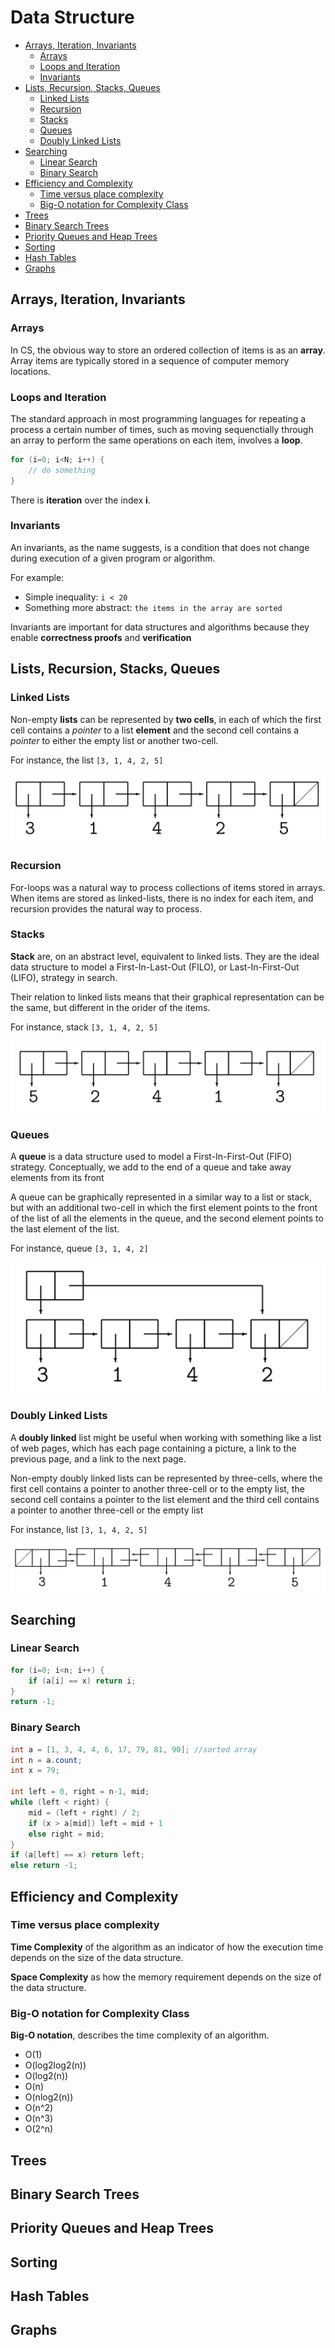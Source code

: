 # Data Structure

- [Arrays, Iteration, Invariants](#arrays-iteration-invariants)
  - [Arrays](#arrays)
  - [Loops and Iteration](#loops-and-iteration)
  - [Invariants](#invariants)
- [Lists, Recursion, Stacks, Queues](#lists-recursion-stacks-queues)
  - [Linked Lists](#linked-lists)
  - [Recursion](#recursion)
  - [Stacks](#stacks)
  - [Queues](#queues)
  - [Doubly Linked Lists](#doubly-linked-lists)
- [Searching](#searching)
  - [Linear Search](#linear-search)
  - [Binary Search](#binary-search)
- [Efficiency and Complexity](#efficiency-and-complexity)
  - [Time versus place complexity](#time-versus-place-complexity)
  - [Big-O notation for Complexity Class](#big-o-notation-for-complexity-class)
- [Trees](#trees)
- [Binary Search Trees](#binary-search-trees)
- [Priority Queues and Heap Trees](#priority-queues-and-heap-trees)
- [Sorting](#sorting)
- [Hash Tables](#hash-tables)
- [Graphs](#graphs)

## Arrays, Iteration, Invariants

### Arrays

In CS, the obvious way to store an ordered collection of items is as an **array**. Array items are typically stored in a sequence of computer memory locations.

### Loops and Iteration

The standard approach in most programming languages for repeating a process a certain number of times, such as moving sequenctially through an array to perform the same operations on each item, involves a **loop**.

```java
for (i=0; i<N; i++) {
    // do something
}
```

There is **iteration** over the index **i**.

### Invariants

An invariants, as the name suggests, is a condition that does not change during execution of a given program or algorithm.

For example:

- Simple inequality: `i < 20`
- Something more abstract: `the items in the array are sorted`

Invariants are important for data structures and algorithms because they enable **correctness proofs** and **verification**

## Lists, Recursion, Stacks, Queues

### Linked Lists

Non-empty **lists** can be represented by **two cells**, in each of which the first cell contains a _pointer_ to a list **element** and the second cell contains a _pointer_ to either the empty list or another two-cell.

For instance, the list `[3, 1, 4, 2, 5]`

![Image 1]

### Recursion

For-loops was a natural way to process collections of items stored in arrays. When items are stored as linked-lists, there is no index for each item, and recursion provides the natural way to process.

### Stacks

**Stack** are, on an abstract level, equivalent to linked lists. They are the ideal data structure to model a First-In-Last-Out (FILO), or Last-In-First-Out (LIFO), strategy in search.

Their relation to linked lists means that their graphical representation can be the same, but different in the orider of the items.

For instance, stack `[3, 1, 4, 2, 5]`

![Image 2]

### Queues

A **queue** is a data structure used to model a First-In-First-Out (FIFO) strategy. Conceptually, we add to the end of a queue and take away elements from its front

A queue can be graphically represented in a similar way to a list or stack, but with an additional two-cell in which the first element points to the front of the list of all the elements in the queue, and the second element points to the last element of the list.

For instance, queue `[3, 1, 4, 2]`

![Image 3]

### Doubly Linked Lists

A **doubly linked** list might be useful when working with something like a list of web pages, which has each page containing a picture, a link to the previous page, and a link to the next page.

Non-empty doubly linked lists can be represented by three-cells, where the first cell contains a pointer to another three-cell or to the empty list, the second cell contains a pointer to the list element and the third cell contains a pointer to another three-cell or the empty list

For instance, list `[3, 1, 4, 2, 5]`

![Image 4]

## Searching

### Linear Search

```java
for (i=0; i<n; i++) {
    if (a[i] == x) return i;
}
return -1;
```

### Binary Search

```java
int a = [1, 3, 4, 4, 6, 17, 79, 81, 90]; //sorted array
int n = a.count;
int x = 79;

int left = 0, right = n-1, mid;
while (left < right) {
    mid = (left + right) / 2;
    if (x > a[mid]) left = mid + 1
    else right = mid;
}
if (a[left] == x) return left;
else return -1;
```

## Efficiency and Complexity

### Time versus place complexity

**Time Complexity** of the algorithm as an indicator of how the execution time depends on the size of the data structure.

**Space Complexity** as how the memory requirement depends on the size of the data structure.

### Big-O notation for Complexity Class

**Big-O notation**, describes the time complexity of an algorithm.

- O(1)
- O(log2log2(n))
- O(log2(n))
- O(n)
- O(nlog2(n))
- O(n^2)
- O(n^3)
- O(2^n)

## Trees

## Binary Search Trees

## Priority Queues and Heap Trees

## Sorting

## Hash Tables

## Graphs

[Image 1]: ../img/ds.linked-lists.png
[Image 2]: ../img/ds.stacks.png
[Image 3]: ../img/ds.queues.png
[Image 4]: ../img/ds.doubly-lists.png
